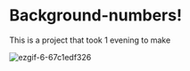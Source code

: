 # Background-numbers!
This is a project that took 1 evening to make


![ezgif-6-67c1edf326](https://github.com/Wolfuliam/Background-numbers/assets/147284006/232c16e2-a943-4237-afbf-d06e5180f51c)

